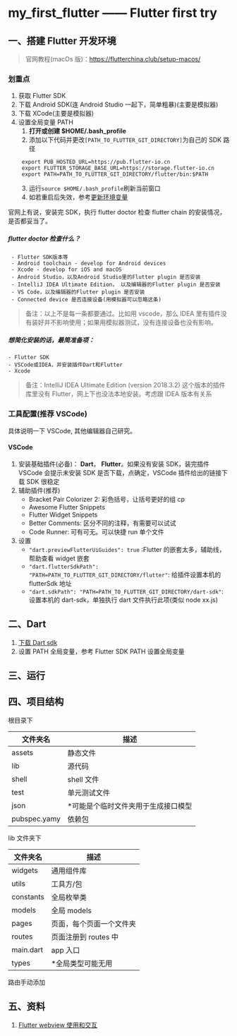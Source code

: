 # my_first_flutter —— Flutter first try

## 一、搭建 Flutter 开发环境

> 官网教程(macOs 版)：https://flutterchina.club/setup-macos/

### 划重点

1. 获取 Flutter SDK
2. 下载 Android SDK(连 Android Studio 一起下，简单粗暴)(主要是模拟器)
3. 下载 XCode(主要是模拟器)
4. 设置全局变量 PATH
   1. **打开或创建 \$HOME/.bash_profile**
   2. 添加以下代码并更改`[PATH_TO_FLUTTER_GIT_DIRECTORY]`为自己的 SDK 路径
   ```
    export PUB_HOSTED_URL=https://pub.flutter-io.cn
    export FLUTTER_STORAGE_BASE_URL=https://storage.flutter-io.cn
    export PATH=PATH_TO_FLUTTER_GIT_DIRECTORY/flutter/bin:$PATH
   ```
   3. 运行`source $HOME/.bash_profile`刷新当前窗口
   4. 如若重启后失效，参考[更新环境变量](https://flutterchina.club/setup-macos/)

官网上有说，安装完 SDK，执行 flutter doctor 检查 flutter chain 的安装情况，是否都妥当了。

##### flutter doctor 检查什么？

     - Flutter SDK版本等
     - Android toolchain - develop for Android devices
     - Xcode - develop for iOS and macOS
     - Android Studio，以及Android Studio里的Flutter plugin 是否安装
     - IntelliJ IDEA Ultimate Edition， 以及编辑器的Flutter plugin 是否安装
     - VS Code，以及编辑器的Flutter plugin 是否安装
     - Connected device 是否连接设备(用模拟器可以忽略这条)

> 备注：以上不是每一条都要通过。比如用 vscode，那么 IDEA 里有插件没有装好并不影响使用；如果用模拟器测试，没有连接设备也没有影响。

##### 想简化安装的话，最简准备项：

    - Flutter SDK
    - VSCode或IDEA，并安装插件Dart和Flutter
    - Xcode

> 备注：IntelliJ IDEA Ultimate Edition (version 2018.3.2) 这个版本的插件库里没有 Flutter，网上下也没法本地安装。考虑跟 IDEA 版本有关系

### 工具配置(推荐 VSCode)

具体说明一下 VSCode, 其他编辑器自己研究。

#### VSCode

1. 安装基础插件(必备)： **Dart**， **Flutter**。如果没有安装 SDK，装完插件 VSCode 会提示未安装 SDK 是否下载，点确定，VSCode 插件给出的链接下载 SDK 很稳定
2. 辅助插件(推荐)
   - Bracket Pair Colorizer 2: 彩色括号，让括号更好的组 cp
   - Awesome Flutter Snippets
   - Flutter Widget Snippets
   - Better Comments: 区分不同的注释，有需要可以试试
   - Code Runner: 可有可无。可以快捷 run 单个文件
3. 设置
   - `"dart.previewFlutterUiGuides": true` :Flutter 的嵌套太多，辅助线，帮助查看 widget 嵌套
   - `"dart.flutterSdkPath": "PATH=PATH_TO_FLUTTER_GIT_DIRECTORY/flutter"`: 给插件设置本机的 flutterSdk 地址
   - `"dart.sdkPath": "PATH=PATH_TO_FLUTTER_GIT_DIRECTORY/dart-sdk"`: 设置本机的 dart-sdk，单独执行 dart 文件执行此项(类似 node xx.js)

## 二、Dart

1. [下载 Dart sdk](https://dart.dev/get-dart)
2. 设置 PATH 全局变量，参考 Flutter SDK PATH 设置全局变量

## 三、运行

## 四、项目结构

根目录下

| 文件夹名     | 描述                                 |
| ------------ | ------------------------------------ |
| assets       | 静态文件                             |
| lib          | 源代码                               |
| shell        | shell 文件                           |
| test         | 单元测试文件                         |
| json         | \*可能是个临时文件夹用于生成接口模型 |
| pubspec.yamy | 依赖包                               |

lib 文件夹下

| 文件夹名  | 描述                     |
| --------- | ------------------------ |
| widgets   | 通用组件库               |
| utils     | 工具方/包                |
| constants | 全局枚举类               |
| models    | 全局 models              |
| pages     | 页面，每个页面一个文件夹 |
| routes    | 页面注册到 routes 中     |
| main.dart | app 入口                 |
| types     | \*全局类型可能无用       |

路由手动添加

## 五、资料

1. [Flutter webview 使用和交互](https://www.jianshu.com/p/4aabe453eb26)

